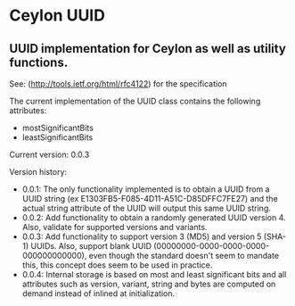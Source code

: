 Ceylon UUID
====================

UUID implementation for Ceylon as well as utility functions.
---------------------

See: (http://tools.ietf.org/html/rfc4122) for the specification

The current implementation of the UUID class contains the following attributes:

* mostSignificantBits
* leastSignificantBits

Current version: 0.0.3

Version history:

* 0.0.1: The only functionality implemented is to obtain a UUID from a UUID string 
(ex E1303FB5-F085-4D11-A51C-D85DFFC7FE27) and the actual string attribute of the UUID will output this same
UUID string.
* 0.0.2: Add functionality to obtain a randomly generated UUID version 4.  
Also, validate for supported versions and variants.
* 0.0.3: Add functionality to support version 3 (MD5) and version 5 (SHA-1) UUIDs.  Also, support blank UUID
(00000000-0000-0000-0000-000000000000), even though the standard doesn't seem to mandate this, this concept
does seem to be used in practice.
* 0.0.4: Internal storage is based on most and least significant bits and all attributes such as version, variant,
string and bytes are computed on demand instead of inlined at initialization.

